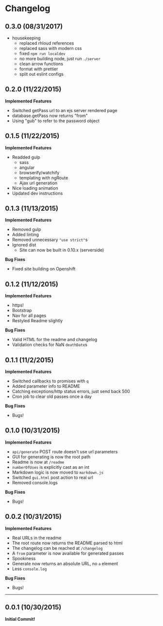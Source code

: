 # Changelog

## 0.3.0 (08/31/2017)

- housekeeping
  - replaced rhloud references
  - replaced sass with modern css
  - fixed `npm run localdev`
  - no more building node, just run `./server`
  - clean arrow functions
  - format with prettier
  - split out eslint configs

## 0.2.0 (11/22/2015)

**Implemented Features**

- Switched getPass url to an ejs server rendered page
- database.getPass now returns "from"
- Using "gub" to refer to the password object

## 0.1.5 (11/22/2015)

**Implemented Features**

- Readded gulp
  - sass
  - angular
  - browserify/watchify
  - templating with ngRoute
  - Ajax url generation
- Nice loading animation
- Updated dev instructions

## 0.1.3 (11/13/2015)

**Implemented Features**

- Removed gulp
- Added linting
- Removed unnecessary `"use strict"`s
- Ignored dist
  - Site can now be built in 0.10.x (serverside)

**Bug Fixes**

- Fixed site building on Openshift

## 0.1.2 (11/12/2015)

**Implemented Features**

- https!
- Bootstrap
- Nav for all pages
- Restyled Readme slightly

**Bug Fixes**

- Valid HTML for the readme and changelog
- Validation checks for NaN `deathDate`s

## 0.1.1 (11/2/2015)

**Implemented Features**

- Switched callbacks to promises with `q`
- Added parameter info to README
- Catching exceptions/http status errors, just send back 500
- Cron job to clear old passes once a day

**Bug Fixes**

- Bugs!

## 0.1.0 (10/31/2015)

**Implemented Features**

- `api/generate` POST route doesn't use url parameters
- GUI for generating is now the root path
- Readme is now at `/readme`
- `numberOfUses` is explicitly cast as an int
- Markdown logic is now moved to `markdown.js`
- Switched `gui.html` post action to real url
- Removed console.logs

**Bug Fixes**

- Bugs!

## 0.0.2 (10/31/2015)

**Implemented Features**

- Real URLs in the readme
- The root route now returns the README parsed to html
- The changelog can be reached at `/changelog`
- A `from` parameter is now available for generated passes
- Spookiness
- Generate now returns an absolute URL, no `a` element
- Less `console.log`

**Bug Fixes**

- Bugs!

***

## 0.0.1 (10/30/2015)

**Initial Commit!**
